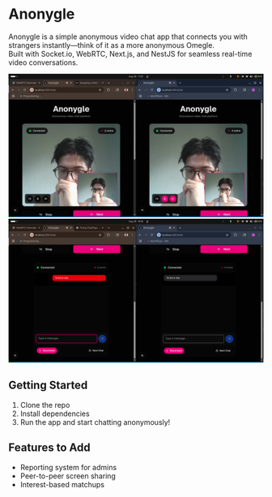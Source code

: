 # Anonygle

Anonygle is a simple anonymous video chat app that connects you with strangers instantly—think of it as a more anonymous Omegle.  
Built with Socket.io, WebRTC, Next.js, and NestJS for seamless real-time video conversations.

![alt text](image-1.png)
![alt text](image.png)

## Getting Started
1. Clone the repo  
2. Install dependencies  
3. Run the app and start chatting anonymously!

## Features to Add
- Reporting system for admins  
- Peer-to-peer screen sharing   
- Interest-based matchups


